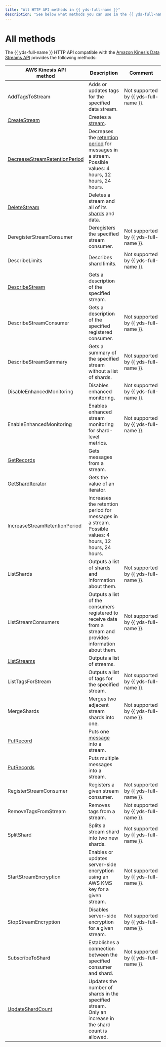 ```yaml
---
title: "All HTTP API methods in {{ yds-full-name }}"
description: "See below what methods you can use in the {{ yds-full-name }} HTTP API."
---
```


# All methods

The {{ yds-full-name }} HTTP API compatible with the [Amazon Kinesis Data Streams API](https://docs.aws.amazon.com/kinesis/latest/APIReference/Welcome.html) provides the following methods:

| AWS Kinesis API</br>method | Description | Comment |
--- | --- | ---
| AddTagsToStream | Adds or updates tags for the specified data stream. | Not&nbsp;supported by {{ yds-full-name }}. |
| [CreateStream](methods/createstream.md) | Creates a [stream](../concepts/glossary.md#stream-concepts). |
| [DecreaseStreamRetentionPeriod](methods/decreasetreamretentionperiod.md) | Decreases the [retention period](../concepts/glossary.md#retention-time) for messages in a stream.</br>Possible values: 4 hours, 12 hours, 24 hours. |
| [DeleteStream](methods/deletestream.md) | Deletes a stream and all of its [shards](../concepts/glossary.md#shard) and data. |
| DeregisterStreamConsumer | Deregisters the specified stream consumer. | Not&nbsp;supported by {{ yds-full-name }}. |
| DescribeLimits | Describes shard limits. | Not&nbsp;supported by {{ yds-full-name }}. |
| [DescribeStream](methods/describestream.md) | Gets a description of the specified stream. |
| DescribeStreamConsumer | Gets a description of the specified registered consumer. | Not&nbsp;supported by {{ yds-full-name }}. |
| DescribeStreamSummary | Gets a summary of the specified stream without a list of shards. | Not&nbsp;supported by {{ yds-full-name }}. |
| DisableEnhancedMonitoring | Disables enhanced monitoring. | Not&nbsp;supported by {{ yds-full-name }}. |
| EnableEnhancedMonitoring | Enables enhanced stream monitoring for shard-level metrics. | Not&nbsp;supported by {{ yds-full-name }}. |
| [GetRecords](methods/getrecords.md) | Gets messages from a stream. |
| [GetShardIterator](methods/getsharditerator.md) | Gets the value of an iterator. |
| [IncreaseStreamRetentionPeriod](methods/increasestreamretentionperiod.md) | Increases the retention period for messages in a stream.</br>Possible values: 4 hours, 12 hours, 24 hours. |
| ListShards | Outputs a list of shards and information about them. | Not&nbsp;supported by {{ yds-full-name }}. |
| ListStreamConsumers | Outputs a list of the consumers registered to receive data from a stream and provides information about them. | Not&nbsp;supported by {{ yds-full-name }}. |
| [ListStreams](methods/liststreams.md) | Outputs a list of streams. |
| ListTagsForStream | Outputs a list of tags for the specified stream. | Not&nbsp;supported by {{ yds-full-name }}. |
| MergeShards | Merges two adjacent stream shards into one. | Not&nbsp;supported by {{ yds-full-name }}. |
| [PutRecord](methods/putrecord.md) | Puts one [message](../concepts/glossary.md#message) into a stream. |
| [PutRecords](methods/putrecords.md) | Puts multiple messages into a stream. |
| RegisterStreamConsumer | Registers a given stream consumer. | Not&nbsp;supported by {{ yds-full-name }}. |
| RemoveTagsFromStream | Removes tags from a stream. | Not&nbsp;supported by {{ yds-full-name }}. |
| SplitShard | Splits a stream shard into two new shards. | Not&nbsp;supported by {{ yds-full-name }}. |
| StartStreamEncryption | Enables or updates server-side encryption using an AWS KMS key for a given stream. | Not&nbsp;supported by {{ yds-full-name }}. |
| StopStreamEncryption | Disables server-side encryption for a given stream. | Not&nbsp;supported by {{ yds-full-name }}. |
| SubscribeToShard | Establishes a connection between the specified consumer and shard. | Not&nbsp;supported by {{ yds-full-name }}. |
| [UpdateShardCount](methods/updateshardcount.md) | Updates the number of shards in the specified stream.</br>Only an increase in the shard count is allowed. |
